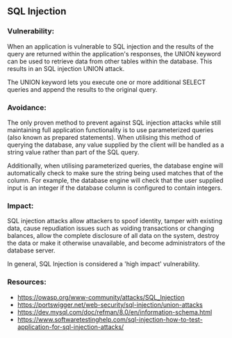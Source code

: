 ## SQL Injection

### Vulnerability:

When an application is vulnerable to SQL injection and the results of the query are returned within the application's responses, the UNION keyword can be used to retrieve data from other tables within the database. This results in an SQL injection UNION attack. 

The UNION keyword lets you execute one or more additional SELECT queries and append the results to the original query.

### Avoidance:

The only proven method to prevent against SQL injection attacks while still maintaining full application functionality is to use parameterized queries (also known as prepared statements). When utilising this method of querying the database, any value supplied by the client will be handled as a string value rather than part of the SQL query.

Additionally, when utilising parameterized queries, the database engine will automatically check to make sure the string being used matches that of the column. For example, the database engine will check that the user supplied input is an integer if the database column is configured to contain integers.

### Impact:

SQL injection attacks allow attackers to spoof identity, tamper with existing data, cause repudiation issues such as voiding transactions or changing balances, allow the complete disclosure of all data on the system, destroy the data or make it otherwise unavailable, and become administrators of the database server.

In general, SQL Injection is considered a 'high impact' vulnerability.

### Resources:

- https://owasp.org/www-community/attacks/SQL_Injection
- https://portswigger.net/web-security/sql-injection/union-attacks
- https://dev.mysql.com/doc/refman/8.0/en/information-schema.html
- https://www.softwaretestinghelp.com/sql-injection-how-to-test-application-for-sql-injection-attacks/
